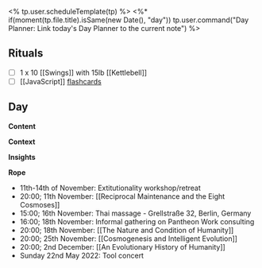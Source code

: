 <% tp.user.scheduleTemplate(tp) %>
<%* if(moment(tp.file.title).isSame(new Date(), "day")) tp.user.command("Day Planner: Link today's Day Planner to the current note") %>

## Rituals
- [ ] 1 x 10 [[Swings]] with 15lb [[Kettlebell]]
- [ ] [[JavaScript]] [flashcards](https://flash.learnprogramming.online/home)

## Day
**Content**


**Context**


**Insights**


**Rope**
- 11th-14th of November: Extitutionality workshop/retreat
- 20:00; 11th November: [[Reciprocal Maintenance and the Eight Cosmoses]]
- 15:00; 16th November: Thai massage - Grellstraße 32, Berlin, Germany
- 16:00; 18th November: Informal gathering on Pantheon Work consulting
- 20:00; 18th November: [[The Nature and Condition of Humanity]]
- 20:00; 25th November: [[Cosmogenesis and Intelligent Evolution]]
- 20:00; 2nd December: [[An Evolutionary History of Humanity]]
- Sunday 22nd May 2022: Tool concert